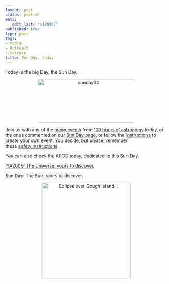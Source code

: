 ```yaml
--- 
layout: post
status: publish
meta: 
  _edit_last: "4180497"
published: true
type: post
tags: 
- media
- Outreach
- Science
title: Sun Day, today
---
```

<!--:en-->
<div>

Today is the big Day, the Sun Day.
<p style="text-align:center;"><a href="http://solarastronomy2009.files.wordpress.com/2009/04/sunday04.jpg"><img class="aligncenter size-full wp-image-296" title="sunday04" src="http://solarastronomy2009.files.wordpress.com/2009/04/sunday04.jpg" alt="sunday04" width="300" height="136" /></a></p>

Join us with any of the <a href="http://www.100hoursofastronomy.org/find-events">many events</a> from <a href="http://www.100hoursofastronomy.org">100 hours of astronomy</a> today, or the ones commented on our <a href="http://solarastronomy2009.org/100-hours-sunday/">Sun Day page</a>, or follow the <a href="http://solarastronomy2009.org/100-hours-sunday/">instructions</a> to create your own event. You decide, but please, remember these <a href="http://solarastronomy2009.org/safe-solar-observations/">safety instructions</a>.

You can also check the <a href="http://apod.nasa.gov/apod/ap090405.html">APOD</a> today, dedicated to this Sun Day.

<a href="http://www.astronomy2009.org/">IYA2009: The Universe, yours to discover.</a>

Sun Day: The Sun, yours to discover.
<p style="text-align:center;"><a title="Eclipse over Gough Island... by brunosan, on Flickr" href="http://www.flickr.com/photos/nasonurb/3227493877/"><img class="aligncenter" src="http://farm4.static.flickr.com/3325/3227493877_f9e01fe256.jpg" alt="Eclipse over Gough Island..." width="277" height="300" /></a></p>

</div>
